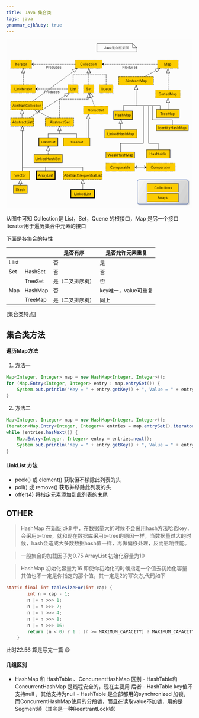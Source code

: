 ```yaml
---
title: Java 集合类
tags: java
grammar_cjkRuby: true
---
```

![集合类][1]

从图中可知
Collection是 List，Set，Quene 的根接口，Map 是另一个接口
Iterator用于遍历集合中元素的接口

下面是各集合的特性

|  |  |是否有序  | 是否允许元素重复 | 
|---------- | --------|---------|----------|
Liist || 否 | 是 
Set | HashSet | 否 | 否 
|| TreeSet | 是（二叉排序树）|否
Map | HashMap | 否 | key唯一，value可重复
|| TreeMap | 是（二叉排序树）|同上
[集合类特点]

## 集合类方法
#### 遍历Map方法
1. 方法一
```java
Map<Integer, Integer> map = new HashMap<Integer, Integer>();
for (Map.Entry<Integer, Integer> entry : map.entrySet()) {  
    System.out.println("Key = " + entry.getKey() + ", Value = " + entry.getValue());  
}
```
2. 方法二
```java
Map<Integer, Integer> map = new HashMap<Integer, Integer>();  
Iterator<Map.Entry<Integer, Integer>> entries = map.entrySet().iterator();  
while (entries.hasNext()) {  
    Map.Entry<Integer, Integer> entry = entries.next();  
    System.out.println("Key = " + entry.getKey() + ", Value = " + entry.getValue());  
} 
```
#### LinkList 方法
- peek() 或 element() 获取但不移除此列表的头
- poll() 或 remove() 获取并移除此列表的头
- offer(4) 将指定元素添加到此列表的末尾


## OTHER
> HashMap 在新版jdk8 中，在数据量大的时候不会采用hash方法哈希key，会采用b-tree，就和现在数据库采用b-tree的原因一样，当数据量过大的时候，hash会造成大多数数据hash值一样，再做偏移处理，反而影响性能。

> 一般集合的加载因子为0.75
> ArrayList 初始化容量为10

> HashMap 初始化容量为16 即使你初始化的时候指定一个值去初始化容量 其值也不一定是你指定的那个值，其一定是2的幂次方,代码如下
```java
static final int tableSizeFor(int cap) {
        int n = cap - 1;
        n |= n >>> 1;
        n |= n >>> 2;
        n |= n >>> 4;
        n |= n >>> 8;
        n |= n >>> 16;
        return (n < 0) ? 1 : (n >= MAXIMUM_CAPACITY) ? MAXIMUM_CAPACITY : n + 1;
    }
```
 此时22.56 算是写完一篇	:smile:
 
 #### 几组区别
- HashMap 和 HashTable 、ConcurrentHashMap 区别
		- HashTable和ConcurrentHashMap 是线程安全的，现在主要用 后者
		- HashTable key值不支持null ，其他支持为null
		- HashTable 是全部都用的synchronized 加锁，而ConcurrentHashMap使用的分段锁，而且在读取value不加锁，用的是Segment锁（其实是一种ReentrantLock锁）

  [1]: https://www.github.com/COBSNAN/ImageHub/raw/master/1489586143029.jpg "1489586143029"